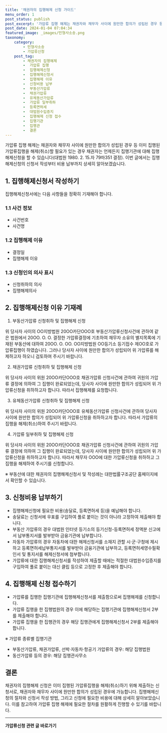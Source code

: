 ```yaml
---
title: '채권자의 집행해제 신청 가이드'
menu_order: 1
post_status: publish
post_excerpt: '가압류 집행 해제는 채권자와 채무자 사이에 원만한 합의가 성립된 경우 등 이미 집행된 가압류집행을 해제 취소 할 필요가 있는 경우 채권자는 언제든지 집행기관에 대해 집행해제신청을 할 수 있습니다 대법원 1980. 2. 15.자 79마351 결정 . 이번 글에서는 집행해제신청의 신청서 작성부터 비용 납부까지 상세히 알아보겠습니다.'
post_date: 2024-01-04 07:04:34
featured_image: _images/민형사소송.png
taxonomy:
    category:
        - 민형사소송
        - 가압류신청
    post_tag:
        - 채권자의 집행해제
        -  가압류 집행
        -  집행해제신청
        -  집행해제신청서
        -  집행해제 이유
        -  신청비용 납부
        -  부동산가압류
        -  채권가압류
        -  유체동산가압류
        -  가압류 일부취하
        -  등록면허세
        -  대법원수입증지
        -  집행해제 신청 접수
        -  집행기관
        -  집행관
        -  결론
---
```



가압류 집행 해제는 채권자와 채무자 사이에 원만한 합의가 성립된 경우 등 이미 집행된 가압류집행을 해제(취소)할 필요가 있는 경우 채권자는 언제든지 집행기관에 대해 집행해제신청을 할 수 있습니다(대법원 1980. 2. 15.자 79마351 결정). 이번 글에서는 집행해제신청의 신청서 작성부터 비용 납부까지 상세히 알아보겠습니다.

## 1. 집행해제신청서 작성하기

집행해제신청서에는 다음 사항들을 정확히 기재해야 합니다.

### 1.1 사건 정보

- 사건번호
- 사건명

### 1.2 집행해제 이유

- 결정일
- 집행해제 이유

### 1.3 신청인의 의사 표시

- 신청취하의 의사
- 집행해제의사

## 2. 집행해제신청 이유 기재례

1) 부동산가압류 신청취하 및 집행해제 신청

위 당사자 사이의 ΟΟ지방법원 20ΟΟ카단ΟΟΟ호 부동산가압류신청사건에 관하여 같은 법원에서 20ΟΟ. Ο. Ο. 결정한 가압류결정에 기초하여 채무자 소유의 별지목록에 기재된 부동산에 대하여 20ΟΟ. Ο. ΟΟ. ΟΟ지방법원 ΟΟ등기소 등기접수 제ΟΟ호로 가압류집행이 하였습니다. 그러나 당사자 사이에 원만한 합의가 성립되어 위 가압류를 해제하고자 하오니 검토하여 주시기 바랍니다.

2) 채권가압류 신청취하 및 집행해제 신청

위 당사자 사이의 위원 20ΟΟ카단ΟΟΟ호 채권가압류 신청사건에 관하여 귀원의 가압류 결정에 의하여 그 집행이 완료되었는데, 당사자 사이에 원만한 합의가 성립되어 위 가압류신청을 취하하고자 합니다. 따라서 집행해제를 요청합니다.

3) 유체동산가압류 신청취하 및 집행해제 신청

위 당사자 사이의 위원 20ΟΟ카단ΟΟΟ호 유체동산가압류 신청사건에 관하여 당사자 사이에 원만한 합의가 성립되어 위 가압류신청을 취하하고자 합니다. 따라서 가압류의 집행을 해제(취소)하여 주시기 바랍니다.

4) 가압류 일부취하 및 집행해제 신청

위 당사자 사이의 위원 20ΟΟ카단ΟΟΟ호 채권가압류 신청사건에 관하여 귀원의 가압류 결정에 의하여 그 집행이 완료되었는데, 당사자 사이에 원만한 합의가 성립되어 위 가압류신청을 취하하고자 합니다. 따라서 채무자 ΟΟΟ에 대한 가압류신청을 취하하고 그 집행을 해제하여 주시기를 신청합니다.

※ 부동산에 대한 채권자의 집행해제신청서 및 작성례는 대한법률구조공단 홈페이지에서 확인할 수 있습니다.

## 3. 신청비용 납부하기

- 집행해제신청에 필요한 비용(송달료, 등록면허세 등)을 예납해야 합니다.
- 송달료는 신청서에 우표를 구입하여 풀로 붙이는 것이 아니라 고정하여 제출해야 합니다.
- 부동산 가압류의 경우 대법원 인터넷 등기소의 등기신청-등록면허세 정액분 신고에서 납부통지서를 발부받아 금융기관에 납부합니다.
- 자동차 가압류의 경우 자동차에 대한 해제신청서를 소재지 관할 시·군·구청에 제시하고 등록면허세납부통지서를 발부받아 금융기관에 납부하고, 등록면허세영수필확인서 및 통지서를 해제신청서에 첨부합니다.
- 가압류에 대한 집행해제신청서를 작성하여 제출할 때에는 적절한 대법원수입증지를 구입하여 풀로 붙이는 대신 클립 등으로 고정한 후 제출해야 합니다.

## 4. 집행해제 신청 접수하기

- 가압류를 집행한 집행기관에 집행해제신청서를 제출함으로써 집행해제를 신청합니다.
- 가압류 집행을 한 집행법원의 경우 이에 해당하는 집행기관에 집행해제신청서 2부를 제출해야 합니다.
- 가압류 집행을 한 집행관의 경우 해당 집행관에게 집행해제신청서 2부를 제출해야 합니다.

※ 가압류 종류별 집행기관
- 부동산가압류, 채권가압류, 선박·자동차·항공기 가압류의 경우: 해당 집행법원
- 동산가압류 등의 경우: 해당 집행관사무소

## 결론

채권자의 집행해제 신청은 이미 집행된 가압류집행을 해제(취소)하기 위해 제출하는 신청서로, 채권자와 채무자 사이에 원만한 합의가 성립된 경우에 가능합니다. 집행해제신청의 절차와 신청서 작성 방법, 그리고 신청에 필요한 비용에 대해 상세히 알아보았습니다. 이를 참고하여 가압류 집행 해제에 필요한 절차를 원활하게 진행할 수 있기를 바랍니다.
<!-- wp:separator -->
<hr class="wp-block-separator has-alpha-channel-opacity"/>
<!-- /wp:separator -->

<!-- wp:group {"backgroundColor":"base","layout":{"type":"constrained"}} -->
<div class="wp-block-group has-base-background-color has-background"><!-- wp:paragraph {"align":"center","fontSize":"medium"} -->
<p class="has-text-align-center has-large-font-size"><strong>가압류신청 관련 글 바로가기</strong></p>
<!-- /wp:paragraph -->


<!-- wp:latest-posts
{"categories":[{"id":14445,"count":19,"description":"","link":"https://uknowlaw.com/category/%ea%b0%80%ec%95%95%eb%a5%98%ec%8b%a0%ec%b2%ad/","name":"가압류신청","slug":"가압류신청","taxonomy":"category","parent":0,"meta":[],"_links":{"self":[{"href":"https://uknowlaw.com/wp-json/wp/v2/categories/14445"}],"collection":[{"href":"https://uknowlaw.com/wp-json/wp/v2/categories"}],"about":[{"href":"https://uknowlaw.com/wp-json/wp/v2/taxonomies/category"}],"wp:post_type":[{"href":"https://uknowlaw.com/wp-json/wp/v2/posts?categories=14445"}],"curies":[{"name":"wp","href":"https://api.w.org/{rel}","templated":true}]}}],"postsToShow":100,"excerptLength":28,"postLayout":"grid","columns":2,"featuredImageAlign":"left","featuredImageSizeSlug":"large","fontSize":"small"} /--></div>
<!-- /wp:group -->